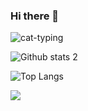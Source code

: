 ### Hi there 👋

<!--
**melisacortuk/melisacortuk** is a ✨ _special_ ✨ repository because its `README.md` (this file) appears on your GitHub profile.

Here are some ideas to get you started:

- 🔭 I’m currently working on ...
- 🌱 I’m currently learning ...
- 👯 I’m looking to collaborate on ...
- 🤔 I’m looking for help with ...
- 💬 Ask me about ...
- 📫 How to reach me: ...
- 😄 Pronouns: ...
- ⚡ Fun fact: ...
-->
![cat-typing](https://user-images.githubusercontent.com/76431780/183507866-c56c6828-f091-40b2-8716-ea536a047736.gif)

![Github stats 2](https://github-readme-stats.vercel.app/api?username=melisacortuk&show_icons=true&hide=contribs,prs&cache_seconds=86400&theme=material-palenight)

![Top Langs](https://github-readme-stats.vercel.app/api/top-langs/?username=melisacortuk&theme=tokyonight)

<a href="https://github.com/anuraghazra/github-readme-stats">
  <img align="center" src="https://github-readme-stats.vercel.app/api/pin/?username=anuraghazra&repo=github-readme-stats" />
</a>
